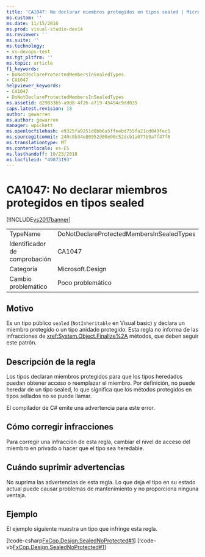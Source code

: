 ```yaml
---
title: 'CA1047: No declarar miembros protegidos en tipos sealed | Microsoft Docs'
ms.custom: ''
ms.date: 11/15/2016
ms.prod: visual-studio-dev14
ms.reviewer: ''
ms.suite: ''
ms.technology:
- vs-devops-test
ms.tgt_pltfrm: ''
ms.topic: article
f1_keywords:
- DoNotDeclareProtectedMembersInSealedTypes
- CA1047
helpviewer_keywords:
- CA1047
- DoNotDeclareProtectedMembersInSealedTypes
ms.assetid: 829033b5-a9d8-4f26-a719-45494c9dd035
caps.latest.revision: 18
author: gewarren
ms.author: gewarren
manager: wpickett
ms.openlocfilehash: e9325fa9251d0bb6a5ffeebd755fa21cd049fec5
ms.sourcegitcommit: 240c8b34e80952d00e90c52dcb1a077b9aff47f6
ms.translationtype: MT
ms.contentlocale: es-ES
ms.lasthandoff: 10/23/2018
ms.locfileid: "49873193"
---
```

# <a name="ca1047-do-not-declare-protected-members-in-sealed-types"></a>CA1047: No declarar miembros protegidos en tipos sealed
[!INCLUDE[vs2017banner](../includes/vs2017banner.md)]

|||
|-|-|
|TypeName|DoNotDeclareProtectedMembersInSealedTypes|
|Identificador de comprobación|CA1047|
|Categoría|Microsoft.Design|
|Cambio problemático|Poco problemático|

## <a name="cause"></a>Motivo
 Es un tipo público `sealed` (`NotInheritable` en Visual basic) y declara un miembro protegido o un tipo anidado protegido. Esta regla no informa de las infracciones de <xref:System.Object.Finalize%2A> métodos, que deben seguir este patrón.

## <a name="rule-description"></a>Descripción de la regla
 Los tipos declaran miembros protegidos para que los tipos heredados puedan obtener acceso o reemplazar el miembro. Por definición, no puede heredar de un tipo sealed, lo que significa que los métodos protegidos en tipos sellados no se puede llamar.

 El compilador de C# emite una advertencia para este error.

## <a name="how-to-fix-violations"></a>Cómo corregir infracciones
 Para corregir una infracción de esta regla, cambiar el nivel de acceso del miembro en privado o hacer que el tipo sea heredable.

## <a name="when-to-suppress-warnings"></a>Cuándo suprimir advertencias
 No suprima las advertencias de esta regla. Lo que deja el tipo en su estado actual puede causar problemas de mantenimiento y no proporciona ninguna ventaja.

## <a name="example"></a>Ejemplo
 El ejemplo siguiente muestra un tipo que infringe esta regla.

 [!code-csharp[FxCop.Design.SealedNoProtected#1](../snippets/csharp/VS_Snippets_CodeAnalysis/FxCop.Design.SealedNoProtected/cs/FxCop.Design.SealedNoProtected.cs#1)]
 [!code-vb[FxCop.Design.SealedNoProtected#1](../snippets/visualbasic/VS_Snippets_CodeAnalysis/FxCop.Design.SealedNoProtected/vb/FxCop.Design.SealedNoProtected.vb#1)]



